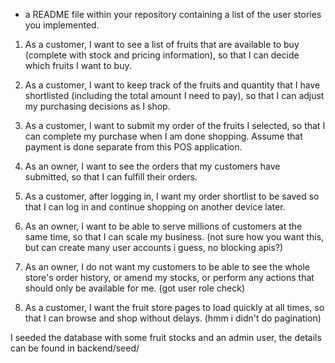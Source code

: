 - a README file within your repository containing a list of the user stories you implemented.

1. As a customer, I want to see a list of fruits that are available to buy (complete with stock and pricing information), so that I can decide which fruits I want to buy.

2. As a customer, I want to keep track of the fruits and quantity that I have shortlisted (including the total amount I need to pay), so that I can adjust my purchasing decisions as I shop.

3. As a customer, I want to submit my order of the fruits I selected, so that I can complete my purchase when I am done shopping. Assume that payment is done separate from this POS application.

4. As an owner, I want to see the orders that my customers have submitted, so that I can fulfill their orders.

13. As a customer, after logging in, I want my order shortlist to be saved so that I can log in and continue shopping on another device later.

14. As an owner, I want to be able to serve millions of customers at the same time, so that I can scale my business. (not sure how you want this, but can create many user accounts i guess, no blocking apis?)

15. As an owner, I do not want my customers to be able to see the whole store's order history, or amend my stocks, or perform any actions that should only be available for me. (got user role check)

17. As a customer, I want the fruit store pages to load quickly at all times, so that I can browse and shop without delays. (hmm i didn't do pagination)

I seeded the database with some fruit stocks and an admin user, the details can be found in backend/seed/
